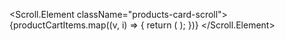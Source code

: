 <Scroll.Element className="products-card-scroll">
                      {productCartItems.map((v, i) => {
                        return (
                          <ProductCard
                            key={v.sid}
                            singleItem={v}
                            singleInd={i}
                            productCartItems={productCartItems}
                            setProductCartItems={setProductCartItems}
                            dep={dep}
                            setDep={setDep}
                            allChecked={allChecked}
                            setAllChecked={setAllChecked}
                          />
                        );
                      })}
                    </Scroll.Element>